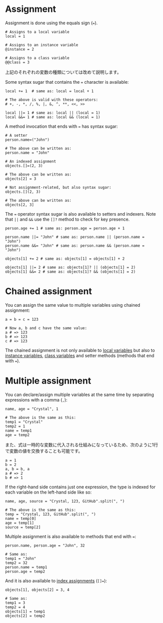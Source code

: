 # Assignment

Assignment is done using the equals sign (`=`).

```crystal
# Assigns to a local variable
local = 1

# Assigns to an instance variable
@instance = 2

# Assigns to a class variable
@@class = 3
```

上記のそれぞれの変数の種類については改めて説明します。

Some syntax sugar that contains the `=` character is available:

```crystal
local += 1  # same as: local = local + 1

# The above is valid with these operators:
# +, -, *, /, %, |, &, ^, **, <<, >>

local ||= 1 # same as: local || (local = 1)
local &&= 1 # same as: local && (local = 1)
```

A method invocation that ends with `=` has syntax sugar:

```crystal
# A setter
person.name=("John")

# The above can be written as:
person.name = "John"

# An indexed assignment
objects.[]=(2, 3)

# The above can be written as:
objects[2] = 3

# Not assignment-related, but also syntax sugar:
objects.[](2, 3)

# The above can be written as:
objects[2, 3]
```

The `=` operator syntax sugar is also available to setters and indexers. Note that `||` and `&&` use the `[]?` method to check for key presence.

```crystal
person.age += 1 # same as: person.age = person.age + 1

person.name ||= "John" # same as: person.name || (person.name = "John")
person.name &&= "John" # same as: person.name && (person.name = "John")

objects[1] += 2 # same as: objects[1] = objects[1] + 2

objects[1] ||= 2 # same as: objects[1]? || (objects[1] = 2)
objects[1] &&= 2 # same as: objects[1]? && (objects[1] = 2)
```

# Chained assignment

You can assign the same value to multiple variables using chained assignment:

```crystal
a = b = c = 123

# Now a, b and c have the same value:
a # => 123
b # => 123
c # => 123
```

The chained assignment is not only available to [local variables](local_variables.md) but also to [instance variables](methods_and_instance_variables.md), [class variables](class_variables.md) and setter methods (methods that end with `=`).

# Multiple assignment

You can declare/assign multiple variables at the same time by separating expressions with a comma (`,`):

```crystal
name, age = "Crystal", 1

# The above is the same as this:
temp1 = "Crystal"
temp2 = 1
name = temp1
age = temp2
```

また、式は一時的な変数に代入される仕組みになっているため、次のように1行で変数の値を交換することも可能です。

```crystal
a = 1
b = 2
a, b = b, a
a # => 2
b # => 1
```

If the right-hand side contains just one expression, the type is indexed for each variable on the left-hand side like so:

```crystal
name, age, source = "Crystal, 123, GitHub".split(", ")

# The above is the same as this:
temp = "Crystal, 123, GitHub".split(", ")
name = temp[0]
age = temp[1]
source = temp[2]
```

Multiple assignment is also available to methods that end with `=`:

```crystal
person.name, person.age = "John", 32

# Same as:
temp1 = "John"
temp2 = 32
person.name = temp1
person.age = temp2
```

And it is also available to [index assignments](operators.md#assignments) (`[]=`):

```crystal
objects[1], objects[2] = 3, 4

# Same as:
temp1 = 3
temp2 = 4
objects[1] = temp1
objects[2] = temp2
```
